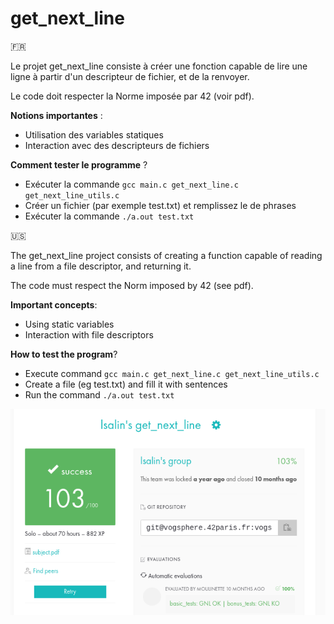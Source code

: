 # get_next_line

🇫🇷

Le projet get_next_line consiste à créer une fonction capable de lire une ligne à partir d'un descripteur de fichier, et de la renvoyer.

Le code doit respecter la Norme imposée par 42 (voir pdf).

__Notions importantes__ :

* Utilisation des variables statiques
* Interaction avec des descripteurs de fichiers

__Comment tester le programme__ ?

* Exécuter la commande `gcc main.c get_next_line.c get_next_line_utils.c`
* Créer un fichier (par exemple test.txt) et remplissez le de phrases
* Exécuter la commande `./a.out test.txt`

🇺🇸

The get_next_line project consists of creating a function capable of reading a line from a file descriptor, and returning it.

The code must respect the Norm imposed by 42 (see pdf).

__Important concepts__:

* Using static variables
* Interaction with file descriptors

__How to test the program__?

* Execute command `gcc main.c get_next_line.c get_next_line_utils.c`
* Create a file (eg test.txt) and fill it with sentences
* Run the command `./a.out test.txt`

![Rating](rating.png)

